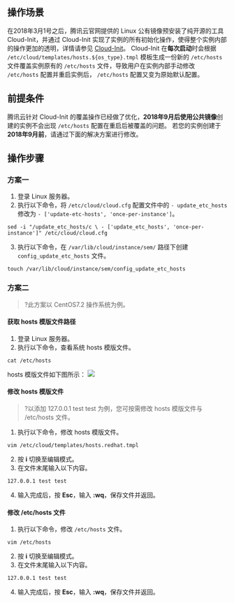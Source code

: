 ## 操作场景

在2018年3月1号之后，腾讯云官网提供的 Linux 公有镜像预安装了纯开源的工具 Cloud-Init，并通过 Cloud-Init 实现了实例的所有初始化操作，使得整个实例内部的操作更加的透明，详情请参见 [Cloud-Init](https://cloud.tencent.com/document/product/213/19670#cloud-init)。
Cloud-Init 在**每次启动**时会根据 `/etc/cloud/templates/hosts.${os_type}.tmpl` 模板生成一份新的 `/etc/hosts` 文件覆盖实例原有的 `/etc/hosts` 文件，导致用户在实例内部手动修改 `/etc/hosts` 配置并重启实例后， `/etc/hosts` 配置又变为原始默认配置。

## 前提条件
腾讯云针对 Cloud-Init 的覆盖操作已经做了优化，**2018年9月后使用公共镜像**创建的实例不会出现 `/etc/hosts` 配置在重启后被覆盖的问题。
若您的实例创建于**2018年9月前**，请通过下面的解决方案进行修改。

## 操作步骤

### 方案一 
1. 登录 Linux 服务器。
2. 执行以下命令，将 `/etc/cloud/cloud.cfg` 配置文件中的 `- update_etc_hosts` 修改为 `- ['update-etc-hosts', 'once-per-instance']`。
```
sed -i "/update_etc_hosts/c \ - ['update_etc_hosts', 'once-per-instance']" /etc/cloud/cloud.cfg
```
3. 执行以下命令，在 `/var/lib/cloud/instance/sem/` 路径下创建 `config_update_etc_hosts` 文件。
```
touch /var/lib/cloud/instance/sem/config_update_etc_hosts
```

### 方案二
>?此方案以 CentOS7.2 操作系统为例。
>
#### 获取 hosts 模版文件路径
1. 登录 Linux 服务器。
2. 执行以下命令，查看系统 hosts 模版文件。
```
cat /etc/hosts
```
hosts 模版文件如下图所示：
![](https://main.qcloudimg.com/raw/f51f9c53004574f72d32f5ed790c8563.png)


#### 修改 hosts 模版文件
>?以添加 127.0.0.1 test test 为例，您可按需修改 hosts 模版文件与 /etc/hosts 文件。
>
1. 执行以下命令，修改 hosts 模版文件。
```
vim /etc/cloud/templates/hosts.redhat.tmpl
```
2. 按 **i** 切换至编辑模式。
3. 在文件末尾输入以下内容。
```
127.0.0.1 test test
```
4. 输入完成后，按 **Esc**，输入 **:wq**，保存文件并返回。

#### 修改 /etc/hosts 文件
1. 执行以下命令，修改 `/etc/hosts` 文件。
```
vim /etc/hosts
```
2. 按 **i** 切换至编辑模式。
3. 在文件末尾输入以下内容。
```
127.0.0.1 test test
```
4. 输入完成后，按 **Esc**，输入 **:wq**，保存文件并返回。



